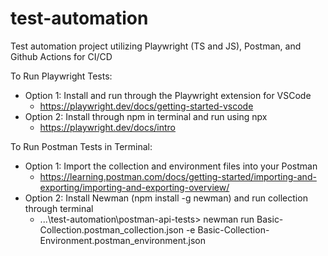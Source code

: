 # test-automation
Test automation project utilizing Playwright (TS and JS), Postman, and Github Actions for CI/CD

To Run Playwright Tests:
* Option 1: Install and run through the Playwright extension for VSCode
	- https://playwright.dev/docs/getting-started-vscode
* Option 2: Install through npm in terminal and run using npx
	- https://playwright.dev/docs/intro

To Run Postman Tests in Terminal:
* Option 1: Import the collection and environment files into your Postman
	- https://learning.postman.com/docs/getting-started/importing-and-exporting/importing-and-exporting-overview/
* Option 2: Install Newman (npm install -g newman) and run collection through terminal
	- ...\test-automation\postman-api-tests> newman run Basic-Collection.postman_collection.json -e Basic-Collection-Environment.postman_environment.json


